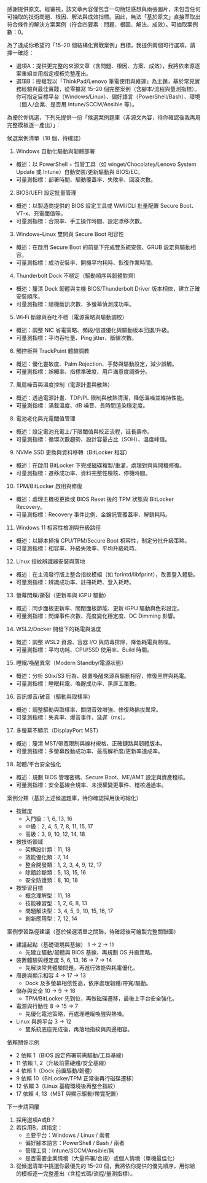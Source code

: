 感謝提供原文。經審視，該文章內容僅包含一句簡短感想與兩張圖片，未包含任何可抽取的技術問題、根因、解法與成效指標。因此，無法「基於原文」直接萃取出符合條件的解決方案案例（符合四要素：問題、根因、解法、成效）。可抽取案例數：0。

為了達成你希望的「15–20 個結構化實戰案例」目標，我提供兩個可行選項，請擇一確認：
- 選項A：提供更完整的來源文章（含問題、根因、方案、成效），我將依來源逐案重組並用指定模板完整產出。
- 選項B：授權我以「ThinkPad/Lenovo 筆電使用與維運」為主題，基於常見實務經驗與最佳實踐，從零擴寫 15–20 個完整案例（含腳本/流程與量測指標）。你可指定目標平台（Windows/Linux）、偏好語言（PowerShell/Bash）、環境（個人/企業、是否用 Intune/SCCM/Ansible 等）。

為便於你挑選，下列先提供一份「候選案例題庫（非源文內容，待你確認後我再用完整模板逐一產出）」：

候選案例清單（18 個，待確認）
1) Windows 自動化驅動與韌體部署
- 概述：以 PowerShell + 包管工具（如 winget/Chocolatey/Lenovo System Update 或 Intune）自動安裝/更新驅動與 BIOS/EC。
- 可量測指標：部署時間、驅動覆蓋率、失敗率、回滾次數。

2) BIOS/UEFI 設定批量管理
- 概述：以製造商提供的 BIOS 設定工具或 WMI/CLI 批量配置 Secure Boot、VT-x、充電閾值等。
- 可量測指標：合規率、手工操作時間、設定漂移次數。

3) Windows–Linux 雙開與 Secure Boot 相容性
- 概述：在啟用 Secure Boot 的前提下完成雙系統安裝、GRUB 設定與驅動相容。
- 可量測指標：成功安裝率、開機平均耗時、恢復作業時間。

4) Thunderbolt Dock 不穩定（驅動順序與韌體對齊）
- 概述：釐清 Dock 韌體與主機 BIOS/Thunderbolt Driver 版本相依，建立正確安裝順序。
- 可量測指標：隨機斷訊次數、多螢幕偵測成功率。

5) Wi‑Fi 斷線與吞吐不穩（電源策略與驅動調校）
- 概述：調整 NIC 省電策略、頻段/信道優化與驅動版本回退/升級。
- 可量測指標：平均吞吐量、Ping jitter、斷線次數。

6) 觸控板與 TrackPoint 體驗調教
- 概述：優化靈敏度、Palm Rejection、手勢與驅動設定，減少誤觸。
- 可量測指標：誤觸率、指標準確度、用戶滿意度調查分。

7) 風扇噪音與溫度控制（電源計畫與散熱）
- 概述：透過電源計畫、TDP/PL 限制與散熱清潔，降低溫噪並維持性能。
- 可量測指標：滿載溫度、dB 噪音、長時間渲染穩定度。

8) 電池老化與充電閾值管理
- 概述：設定電池充電上/下限閾值與校正流程，延長壽命。
- 可量測指標：循環次數趨勢、設計容量占比（SOH）、溫度峰值。

9) NVMe SSD 更換與資料移轉（BitLocker 相容）
- 概述：在啟用 BitLocker 下完成磁碟複製/重灌，處理對齊與開機修復。
- 可量測指標：遷移成功率、資料完整性檢核、停機時間。

10) TPM/BitLocker 啟用與修復
- 概述：處理主機板更換或 BIOS Reset 後的 TPM 狀態與 BitLocker Recovery。
- 可量測指標：Recovery 事件比例、金鑰託管覆蓋率、解鎖耗時。

11) Windows 11 相容性檢測與升級路徑
- 概述：以腳本掃描 CPU/TPM/Secure Boot 相容性，制定分批升級策略。
- 可量測指標：相容率、升級失敗率、平均升級耗時。

12) Linux 指紋辨識器安裝與落地
- 概述：在主流發行版上整合指紋模組（如 fprintd/libfprint），改善登入體驗。
- 可量測指標：辨識成功率、註冊耗時、登入耗時。

13) 螢幕閃爍/撕裂（更新率與 iGPU 驅動）
- 概述：同步面板更新率、關閉面板節能、更新 iGPU 驅動與色彩設定。
- 可量測指標：閃爍事件次數、亮度變化穩定度、DC Dimming 影響。

14) WSL2/Docker 開發下的耗電與溫度
- 概述：調整 WSL2 資源、容器 I/O 與防毒排除，降低耗電與熱噪。
- 可量測指標：平均功耗、CPU/SSD 使用率、Build 時間。

15) 睡眠/喚醒異常（Modern Standby/電源狀態）
- 概述：分析 S0ix/S3 行為、裝置喚醒來源與驅動相容，修復黑屏與耗電。
- 可量測指標：睡眠耗電、喚醒成功率、黑屏工單數。

16) 音訊爆音/破音（驅動與取樣率）
- 概述：調整驅動與取樣率、關閉音效增強、修復熱插拔異常。
- 可量測指標：失真率、爆音事件、延遲（ms）。

17) 多螢幕不顯示（DisplayPort MST）
- 概述：釐清 MST/帶寬限制與線材規格，正確鏈路與韌體版本。
- 可量測指標：多螢幕啟動成功率、最高解析度/更新率達成率。

18) 韌體/平台安全強化
- 概述：規劃 BIOS 管理密碼、Secure Boot、ME/AMT 設定與資產稽核。
- 可量測指標：安全基線合規率、未授權變更事件、稽核通過率。

案例分類（基於上述候選題庫，待你確認採用後可細化）
- 按難度
  - 入門級：1, 6, 13, 16
  - 中級：2, 4, 5, 7, 8, 11, 15, 17
  - 高級：3, 9, 10, 12, 14, 18
- 按技術領域
  - 架構設計類：11, 18
  - 效能優化類：7, 14
  - 整合開發類：1, 2, 3, 4, 9, 12, 17
  - 除錯診斷類：5, 13, 15, 16
  - 安全防護類：8, 10, 18
- 按學習目標
  - 概念理解型：11, 18
  - 技能練習型：1, 2, 6, 8, 13
  - 問題解決型：3, 4, 5, 9, 10, 15, 16, 17
  - 創新應用型：7, 12, 14

案例學習路徑建議（基於候選清單之關聯，待確認後可繪製完整關聯圖）
- 建議起點（基礎環境與基線）
  1 → 2 → 11
  - 先建立驅動/韌體與 BIOS 基線，再規劃 OS 升級策略。
- 裝置體驗與穩定度
  5, 6, 13, 16 → 7 → 14
  - 先解決常見體驗問題，再進行效能與耗電優化。
- 周邊與顯示相容
  4 → 17 → 13
  - Dock 及多螢幕相依性高，依序處理韌體/帶寬/驅動。
- 儲存與安全
  10 → 9 → 18
  - TPM/BitLocker 先到位，再做磁碟遷移，最後上平台安全強化。
- 電源與行動性
  8 → 15 → 7
  - 先優化電池策略，再處理睡眠喚醒與熱噪。
- Linux 與跨平台
  3 → 12
  - 雙系統底座完成後，再落地指紋與周邊相容。

依賴關係示例
- 2 依賴 1（BIOS 設定佈署前需驅動/工具基線）
- 11 依賴 1, 2（升級前需硬體/安全基線）
- 4 依賴 1（Dock 前置驅動/韌體）
- 9 依賴 10（BitLocker/TPM 正常後再行磁碟遷移）
- 12 依賴 3（Linux 基礎環境後再整合指紋）
- 17 依賴 4, 13（MST 與顯示驅動/帶寬配置）

下一步請回覆
1) 採用選項A或B？
2) 若採用B，請指定：
   - 主要平台：Windows / Linux / 兩者
   - 偏好腳本語言：PowerShell / Bash / 兩者
   - 管理工具：Intune/SCCM/Ansible/無
   - 是否需要企業情境（大量佈署/合規）或個人情境（單機最佳化）
3) 從候選清單中挑選你最優先的 15–20 個，我將依你提供的優先順序，用你給的模板逐一完整產出（含程式碼/流程/量測指標）。